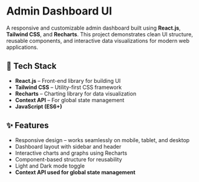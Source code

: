 # Admin Dashboard UI

A responsive and customizable admin dashboard built using **React.js**, **Tailwind CSS**, and **Recharts**. This project demonstrates clean UI structure, reusable components, and interactive data visualizations for modern web applications.

## 🔧 Tech Stack

- **React.js** – Front-end library for building UI
- **Tailwind CSS** – Utility-first CSS framework
- **Recharts** – Charting library for data visualization
- **Context API** – For global state management
- **JavaScript (ES6+)**

## ✨ Features

- Responsive design – works seamlessly on mobile, tablet, and desktop
- Dashboard layout with sidebar and header
- Interactive charts and graphs using Recharts
- Component-based structure for reusability
- Light and Dark mode toggle
- **Context API used for global state management**
